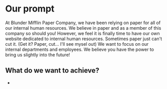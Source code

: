 # Our prompt

At Blunder Mifflin Paper Company, we have been relying on paper for all of our internal human resources. We believe in paper and as a member of this company so should you! However, we feel it is finally time to have our own website dedicated to internal human resources. Sometimes paper just can't cut it. (Get it? Paper, cut... I'll see mysel out) 
We want to focus on our internal departments and employees. We believe you have the power to bring us slightly into the future!


## What do we want to achieve?

* 